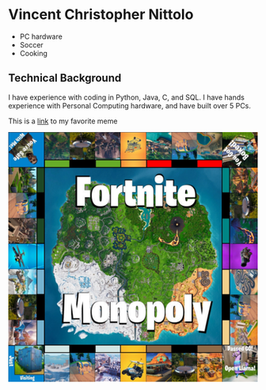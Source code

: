# Vincent Christopher Nittolo
* PC hardware
* Soccer
* Cooking

## Technical Background
I have experience with coding in Python, Java, C, and SQL. I have hands experience with Personal Computing hardware, and have built over 5 PCs. 

This is a [link](https://aliraza.org/profile.jpg) to my favorite meme

![](https://github.com/Vincent-Nittolo/CIS350-HW2-Nittolo/blob/main/Mappy%20.jpg)
